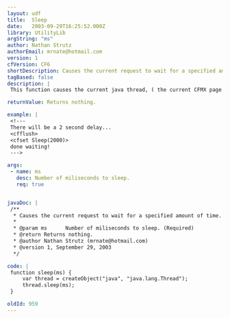 ```yaml
---
layout: udf
title:  Sleep
date:   2003-09-29T16:25:52.000Z
library: UtilityLib
argString: "ms"
author: Nathan Strutz
authorEmail: mrnate@hotmail.com
version: 1
cfVersion: CF6
shortDescription: Causes the current request to wait for a specified amount of time.
tagBased: false
description: |
 This function causes the current java thread, ( the current CFMX page request) to go to sleep for a specified number of milliseconds. Not tested with CF5. Found in Pete Freitag's blog (cfm.blogspot.com).

returnValue: Returns nothing.

example: |
 <!---
 There will be a 2 second delay...
 <cfflush>
 <cfset Sleep(2000)>
 done waiting!
 --->

args:
 - name: ms
   desc: Number of miliseconds to sleep.
   req: true


javaDoc: |
 /**
  * Causes the current request to wait for a specified amount of time.
  * 
  * @param ms      Number of miliseconds to sleep. (Required)
  * @return Returns nothing. 
  * @author Nathan Strutz (mrnate@hotmail.com) 
  * @version 1, September 29, 2003 
  */

code: |
 function sleep(ms) {
     var thread = createObject("java", "java.lang.Thread");
     thread.sleep(ms);
 }

oldId: 959
---
```


